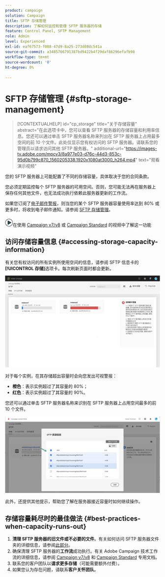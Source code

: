 ```yaml
---
product: campaign
solution: Campaign
title: SFTP 存储管理
description: 了解如何监控和管理 SFTP 服务器的存储
feature: Control Panel, SFTP Management
role: Admin
level: Experienced
exl-id: eaf67573-f088-47d9-8a25-273d08dc541a
source-git-commit: a3485766791387bd9422b4f29daf86296efafb98
workflow-type: tm+mt
source-wordcount: '0'
ht-degree: 0%

---
```


# SFTP 存储管理 {#sftp-storage-management}

>[!CONTEXTUALHELP]
>id="cp_storage"
>title="关于存储容量"
>abstract="在此选项卡中，您可以查看 SFTP 服务器的存储容量和利用率信息。您还可以通过单击 SFTP 服务器名称来列出在 SFTP 服务器上占用最多空间的前 10 个文件。此处仅显示您有权访问的 SFTP 服务器。请联系您的管理员以请求访问其他 SFTP 服务器。"
>additional-url="https://images-tv.adobe.com/mpcv3/8a977e03-d76c-44d3-853c-95d0b799c870_1560205338.1920x1080at3000_h264.mp4" text="观看演示视频"

您的 SFTP 服务器上可能配置了不同的存储容量，具体取决于您的合同条款。

您必须定期监控每个 SFTP 服务器的可用空间。否则，您可能无法再在服务器上保存任何其他文件，也无法成功执行依赖此服务器更新的工作流。

如果您订阅了[电子邮件警报](../../performance-monitoring/using/email-alerting.md)，则当您的某个 SFTP 服务器容量使用率达到 80% 或更多时，将收到电子邮件通知。请参阅 [SFTP 存储管理](../../sftp/using/sftp-storage-management.md)。

![](assets/do-not-localize/how-to-video.png)在使用 [Campaign v7/v8](https://experienceleague.adobe.com/docs/campaign-classic-learn/control-panel/sftp-management/monitoring-server-capacity.html?lang=zh-Hans#sftp-management) 或 [Campaign Standard](https://experienceleague.adobe.com/docs/campaign-standard-learn/control-panel/sftp-management/monitoring-server-capacity.html?lang=zh-Hans#sftp-management) 的视频中了解这一功能

## 访问存储容量信息 {#accessing-storage-capacity-information}

有关您有权访问的所有实例所使用空间的信息，请参阅 SFTP 信息卡的&#x200B;**[!UICONTROL 存储]**&#x200B;选项卡。每次刷新页面时都会更新。

![](assets/control_panel_space.png)

对于每个实例，在其存储超出容量时会向您发出可视警报：

* **橙色**：表示实例超过了其容量的 80%；
* **红色**：表示实例超过了其容量的 90%。

您还可以通过单击 SFTP 服务器名称来识别在 SFTP 服务器上占用空间最多的前 10 个文件。

![](assets/sftp-top10.png)

此外，还提供其他提示，帮助您了解在服务器接近容量时如何继续操作。

## 存储容量耗尽时的最佳做法 {#best-practices-when-capacity-runs-out}

1. **清理 SFTP 服务器的旧文件或不必要的文件**。有关如何访问 SFTP 服务器文件夹的详细信息，请参阅[此部分](../../sftp/using/logging-into-sftp-server.md)。
1. 确保清理 SFTP 服务器的&#x200B;**工作流**&#x200B;成功执行。有关 Adobe Campaign 技术工作流的详细信息，请参阅 [Campaign v7/v8](https://experienceleague.adobe.com/docs/campaign-classic/using/automating-with-workflows/advanced-management/about-technical-workflows.html?lang=zh-Hans) 和 [Campaign Standard](https://experienceleague.adobe.com/docs/campaign-standard/using/administrating/application-settings/technical-workflows.html?lang=zh-Hans) 专用文档。
1. 联系您的客户团队以&#x200B;**请求更多存储**（可能需要额外付费）。
1. 如果您认为存在问题，请联系&#x200B;**客户关怀团队**。
